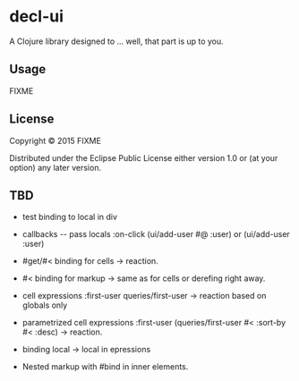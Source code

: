 # decl-ui

A Clojure library designed to ... well, that part is up to you.

## Usage

FIXME

## License

Copyright © 2015 FIXME

Distributed under the Eclipse Public License either version 1.0 or (at
your option) any later version.

## TBD

- test binding to local in div



- callbacks -- pass locals :on-click (ui/add-user #@ :user) or (ui/add-user :user)
- #get/#< binding for cells -> reaction.
- #< binding for markup -> same as for cells or derefing right away.
- cell expressions :first-user queries/first-user -> reaction based on globals only
- parametrized cell expressions :first-user (queries/first-user #< :sort-by #< :desc) -> reaction.
- binding local -> local in epressions
- Nested markup with #bind in inner elements.